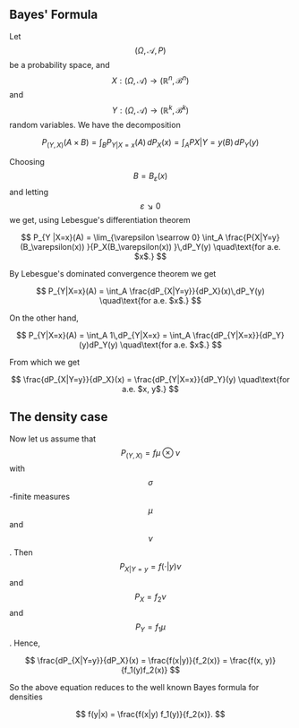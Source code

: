 ## Bayes' Formula

Let $$ (\Omega,\mathcal A, P)$$ be a probability space, and
$$X: (\Omega, \mathcal A) \to (\mathbb R^n, \mathcal{B}^n)$$ and
$$Y: (\Omega, \mathcal A) \to (\mathbb R^k, \mathcal{B}^k)$$ random variables. 
We have the decomposition

$$
P_{(Y, X)} (A \times B)
= \int_B P_{Y|X=x}(A)\,dP_X(x)
= \int_A P{X|Y=y}(B)\,dP_Y(y)
$$

Choosing $$B=B_\varepsilon(x)$$ and letting $$\varepsilon \searrow 0$$ we get, using
Lebesgue's differentiation theorem

$$
P_{Y |X=x}(A)
    = \lim_{\varepsilon \searrow 0} \int_A \frac{P{X|Y=y}(B_\varepsilon(x))
    }{P_X(B_\varepsilon(x)) }\,dP_Y(y)
\quad\text{for a.e. $x$.}
$$

By Lebesgue's dominated convergence theorem we get

$$
P_{Y|X=x}(A) = \int_A \frac{dP_{X|Y=y}}{dP_X}(x)\,dP_Y(y)
\quad\text{for a.e. $x$.}
$$

On the other hand,

$$
P_{Y|X=x}(A) = \int_A 1\,dP_{Y|X=x}
= \int_A \frac{dP_{Y|X=x}}{dP_Y}(y)dP_Y(y)
\quad\text{for a.e. $x$.}
$$

From which we get

$$
\frac{dP_{X|Y=y}}{dP_X}(x) = \frac{dP_{Y|X=x}}{dP_Y}(y)
\quad\text{for a.e. $x, y$.}
$$

## The density case
Now let us assume that
$$ P_{(Y, X)} = f \mu \otimes \nu $$ with $$\sigma$$-finite measures
$$\mu$$ and $$\nu$$. Then
$$P_{X|Y=y} = f(\cdot|y) \nu$$
and
$$P_X = f_2 \nu$$
and
$$P_Y = f_1 \mu$$. Hence,

$$
\frac{dP_{X|Y=y}}{dP_X}(x)
 = \frac{f(x|y)}{f_2(x)}
 = \frac{f(x, y)}{f_1(y)f_2(x)}
$$

So the above equation reduces to the well known Bayes formula for densities

$$
 f(y|x) = \frac{f(x|y) f_1(y)}{f_2(x)}.
$$
